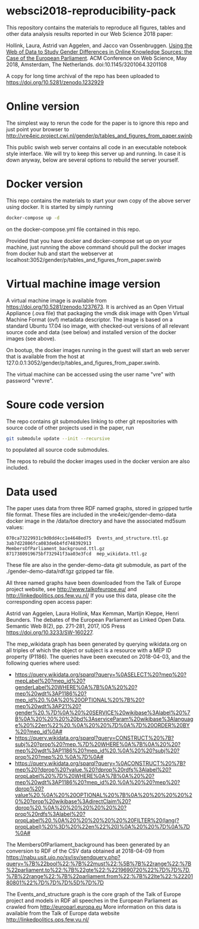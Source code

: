 # websci2018-reproducibility-pack
This repository contains the materials to reproduce all figures, tables and other data analysis results reported in our Web Science 2018 paper: 

Hollink, Laura, Astrid van Aggelen, and Jacco van Ossenbruggen. 
[Using the Web of Data to Study Gender Differences in Online Knowledge Sources: the Case of the European Parliament](https://ir.cwi.nl/pub/27616). 
ACM Conference on Web Science, May 2018, Amsterdam, The Netherlands. doi:10.1145/3201064.3201108

A copy for long time archival of the repo has been uploaded to https://doi.org/10.5281/zenodo.1232929

# Online version
The simplest way to rerun the code for the paper is to ignore this repo and just point your browser to http://vre4eic.project.cwi.nl/gender/p/tables_and_figures_from_paper.swinb

This public swish web server contains all code in an executable notebook style interface. We will try to keep this server up and running. In case it is down anyway, below are several options to rebuild the server yourself.

# Docker version
This repo contains the materials to start your own copy of the above server using docker. It is started by simply running 

```bash
docker-compose up -d
``` 
on the docker-compose.yml file contained in this repo. 

Provided that you have docker and docker-compose set up on your machine, just running the above command should pull the docker images from docker hub and start the webserver at localhost:3052/gender/p/tables_and_figures_from_paper.swinb

# Virtual machine image version
A virtual machine image is available from https://doi.org/10.5281/zenodo.1237673. It is archived as an Open Virtual Appliance (.ova file) that packaging the vmdk disk image with Open Virtual Machine Format (ovf) metadata descriptor. The image is based on a standard Ubuntu 17.04 iso image, with checked-out versions of all relevant source code and data (see below) and installed version of the docker images (see above).

On bootup, the docker images running in the guest will start an web server that is available from the host at 127.0.0.1:3052/gender/p/tables_and_figures_from_paper.swinb.

The virtual machine can be accessed using the user name "vre" with password "vrevre".

# Soure code version
The repo contains git submodules linking to other git repositories with source code of other projects used in the paper, run
```bash
git submodule update --init --recursive
```
to populated all source code submodules. 

The repos to rebuild the docker images used in the docker version are also included.

# Data used
The paper uses data from three RDF named graphs, stored in gzipped turtle file format. These files are included in the vre4eic/gender-demo-data docker image in the /data/toe directory and have the associated md5sum values: 
```
070ca73229931c9d0dd4cc1e4648ed75  Events_and_structure.ttl.gz
3ab7d22806fca083de6b4fd748392913  MembersOfParliament_background.ttl.gz
8717380919675bf732941f3aa03e3fcd  mep_wikidata.ttl.gz
```

These file are also in the gender-demo-data git submodule, as part of the ./gender-demo-data/rdf.tgz gzipped tar file.

All three named graphs have been downloaded from the Talk of Europe project website, see http://www.talkofeurope.eu/ and http://linkedpolitics.ops.few.vu.nl/
If you use this data, please cite the corresponding open access paper:

Astrid van Aggelen, Laura Hollink, Max Kemman, Martijn Kleppe, Henri Beunders. The debates of the European Parliament as Linked Open Data. Semantic Web 8(2), pp. 271-281, 2017, IOS Press
https://doi.org/10.3233/SW-160227.

The mep\_wikidata graph has been generated by querying wikidata.org on all triples of which the object or subject is a resource with a MEP ID property (P1186).
The queries have been executed on 2018-04-03, and the following queries where used:
* https://query.wikidata.org/sparql?query=%0ASELECT%20?mep%20?mepLabel%20?mep_id%20?genderLabel%20WHERE%0A%7B%0A%20%20?mep%20wdt%3AP1186%20?mep_id%20.%0A%20%20OPTIONAL%20%7B%20?mep%20wdt%3AP21%20?gender%20.%7D%0A%20%20SERVICE%20wikibase%3Alabel%20%7B%0A%20%20%20%20bd%3AserviceParam%20wikibase%3Alanguage%20%22en%22%20.%0A%20%20%7D%0A%7D%20ORDER%20BY%20?mep_id%0A#
* https://query.wikidata.org/sparql?query=CONSTRUCT%20%7B?subj%20?prop%20?mep.%7D%20WHERE%0A%7B%0A%20%20?mep%20wdt%3AP1186%20?mep_id%20.%0A%20%20?subj%20?prop%20?mep%20.%0A%7D%0A#
* https://query.wikidata.org/sparql?query=%0ACONSTRUCT%20%7B?mep%20?dprop%20?value.%20?dprop%20rdfs%3Alabel%20?propLabel%20%7D%20WHERE%0A%7B%0A%20%20?mep%20wdt%3AP1186%20?mep_id%20.%0A%20%20?mep%20?dprop%20?value%20.%0A%20%20OPTIONAL%20%7B%0A%20%20%20%20%20%20?prop%20wikibase%3AdirectClaim%20?dprop%20.%0A%20%20%20%20%20%20?prop%20rdfs%3Alabel%20?propLabel%20.%0A%20%20%20%20%20%20FILTER%20(lang(?propLabel)%20%3D%20%22en%22%20)%0A%20%20%7D%0A%7D%0A#

The MembersOfParliament\_background has been generated by an conversion to RDF of the CSV data obtained at 2018-04-09 from https://nabu.usit.uio.no/sv/isv/sendquery.php?query=%7B%22bool%22:%7B%22must%22:%5B%7B%22range%22:%7B%22parliament.to%22:%7B%22gte%22:%2219690720%22%7D%7D%7D,%7B%22range%22:%7B%22parliament.from%22:%7B%22lte%22:%2220180801%22%7D%7D%7D%5D%7D%7D

The Events\_and\_structure graph is the core graph of the Talk of Europe project and models in RDF all speeches in the European Parliament as crawled from http://europarl.europa.eu
More information on this data is available from the Talk of Europe data website http://linkedpolitics.ops.few.vu.nl/
